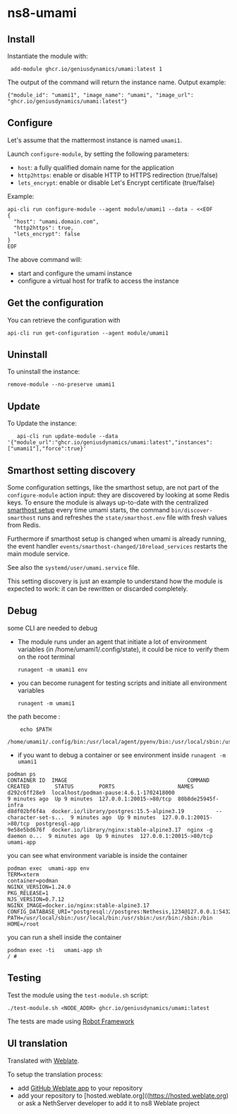 # ns8-umami

## Install

Instantiate the module with:
```shell
 add-module ghcr.io/geniusdynamics/umami:latest 1
```
   
The output of the command will return the instance name.
Output example:

    {"module_id": "umami1", "image_name": "umami", "image_url": "ghcr.io/geniusdynamics/umami:latest"}

## Configure

Let's assume that the mattermost instance is named `umami1`.

Launch `configure-module`, by setting the following parameters:
- `host`: a fully qualified domain name for the application
- `http2https`: enable or disable HTTP to HTTPS redirection (true/false)
- `lets_encrypt`: enable or disable Let's Encrypt certificate (true/false)


Example:

```
api-cli run configure-module --agent module/umami1 --data - <<EOF
{
  "host": "umami.domain.com",
  "http2https": true,
  "lets_encrypt": false
}
EOF
```

The above command will:
- start and configure the umami instance
- configure a virtual host for trafik to access the instance

## Get the configuration
You can retrieve the configuration with

```shell
api-cli run get-configuration --agent module/umami1
```

## Uninstall

To uninstall the instance:
```shell
remove-module --no-preserve umami1
```
    

## Update

To Update the instance:
```shell
   api-cli run update-module --data '{"module_url":"ghcr.io/geniusdynamics/umami:latest","instances":["umami1"],"force":true}'
```
 
## Smarthost setting discovery

Some configuration settings, like the smarthost setup, are not part of the
`configure-module` action input: they are discovered by looking at some
Redis keys.  To ensure the module is always up-to-date with the
centralized [smarthost
setup](https://geniusdynamics.github.io/ns8-core/core/smarthost/) every time
umami starts, the command `bin/discover-smarthost` runs and refreshes
the `state/smarthost.env` file with fresh values from Redis.

Furthermore if smarthost setup is changed when umami is already
running, the event handler `events/smarthost-changed/10reload_services`
restarts the main module service.

See also the `systemd/user/umami.service` file.

This setting discovery is just an example to understand how the module is
expected to work: it can be rewritten or discarded completely.

## Debug

some CLI are needed to debug

- The module runs under an agent that initiate a lot of environment variables (in /home/umami1/.config/state), it could be nice to verify them
on the root terminal

    `runagent -m umami1 env`

- you can become runagent for testing scripts and initiate all environment variables
  
    `runagent -m umami1`

 the path become : 
```
    echo $PATH
    /home/umami1/.config/bin:/usr/local/agent/pyenv/bin:/usr/local/sbin:/usr/local/bin:/usr/sbin:/usr/bin:/usr/
```

- if you want to debug a container or see environment inside
 `runagent -m umami1`
 ```
podman ps
CONTAINER ID  IMAGE                                      COMMAND               CREATED        STATUS        PORTS                    NAMES
d292c6ff28e9  localhost/podman-pause:4.6.1-1702418000                          9 minutes ago  Up 9 minutes  127.0.0.1:20015->80/tcp  80b8de25945f-infra
d8df02bf6f4a  docker.io/library/postgres:15.5-alpine3.19          --character-set-s...  9 minutes ago  Up 9 minutes  127.0.0.1:20015->80/tcp  postgresql-app
9e58e5bd676f  docker.io/library/nginx:stable-alpine3.17  nginx -g daemon o...  9 minutes ago  Up 9 minutes  127.0.0.1:20015->80/tcp  umami-app
```

you can see what environment variable is inside the container
```
podman exec  umami-app env
TERM=xterm
container=podman
NGINX_VERSION=1.24.0
PKG_RELEASE=1
NJS_VERSION=0.7.12
NGINX_IMAGE=docker.io/nginx:stable-alpine3.17
CONFIG_DATABASE_URI="postgresql://postgres:Nethesis,1234@127.0.0.1:5432/toto"
PATH=/usr/local/sbin:/usr/local/bin:/usr/sbin:/usr/bin:/sbin:/bin
HOME=/root
```

you can run a shell inside the container

```
podman exec -ti   umami-app sh
/ # 
```
## Testing

Test the module using the `test-module.sh` script:


    ./test-module.sh <NODE_ADDR> ghcr.io/geniusdynamics/umami:latest

The tests are made using [Robot Framework](https://robotframework.org/)

## UI translation

Translated with [Weblate](https://hosted.weblate.org/projects/ns8/).

To setup the translation process:

- add [GitHub Weblate app](https://docs.weblate.org/en/latest/admin/continuous.html#github-setup) to your repository
- add your repository to [hosted.weblate.org]((https://hosted.weblate.org) or ask a NethServer developer to add it to ns8 Weblate project
